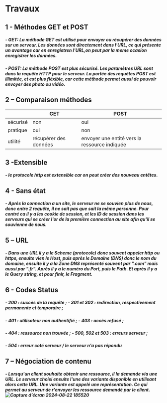 # Travaux
## 1 - Méthodes GET et POST
##### - GET: La méthode GET est utilisé pour envoyer ou récupérer des données sur un serveur. Les données sont directement dans l'URL, ce qui présente un avantage car en enregistren l'URL,on peut par la meme ocasion enregistrer les données.

##### - POST: La méthode POST est plus sécurisé. Les paramètres URL sont dans la requête HTTP pour le serveur. La portée des requêtes POST est illimitée, et est plus fléxible, car cette méthode permet aussi de pouvoir envoyer des photo ou vidéo.

## 2 – Comparaison méthodes
|                        |GET  					|POST |
|-----------------------|----------------------|-----------|
|sécurisé|non  					|oui|
|pratique|oui  					|non|
|utilité |récupérer des données  |envoyer une entité vers la ressource indiquée|
	
## 3 -Extensible
##### -  le protocole http est extensible car on peut créer des nouveau entêtes.
	
## 4 - Sans état 
##### - Après la connection a un site, le serveur ne se souvien plus de nous, donc entre 2 requête, il ne sait pas que sait la même personne. Pour contré ca il y a les cookie de session, et les ID de session dans les serveurs qui se créer l'or de la première connection au site afin qu'il se souvienne de nous.

## 5 – URL
##### - Dans une URL il y a le Scheme (protocole) donc souvent appeler http ou https, ensuite vien le Host, puis après le Domaine (DNS) donc le nom du domaine, ensuite il y a la Zone DNS représenté souvent par ".com" mais aussi par ".fr". Après il y a le numéro du Port, puis le Path. Et après il y a le Query string, et pour finir, le Fragment.

## 6 - Codes Status
##### - 200 : succès de la requête ;        - 301 et 302 : redirection, respectivement permanente et temporaire ;
##### - 401 : utilisateur non authentifié ; - 403 : accès refusé ;
##### - 404 : ressource non trouvée ;       - 500, 502 et 503 : erreurs serveur ;
##### - 504 : erreur coté serveur / le serveur n'a pas répondu

## 7 – Négociation de contenu
##### - Lorsqu'un client souhaite obtenir une ressource, il la demande via une URL. Le serveur choisi ensuite l'une des variante disponible en utilisant alors cette URL. Une variante est appelé une représentation. Ce qui permet au serveur de r'envoyer les ressource demandé par le client. ![Capture d’écran 2024-08-22 185520](https://github.com/user-attachments/assets/d8ec9b0c-a7cc-4ecb-aeb7-6db2ab95ce7a)
